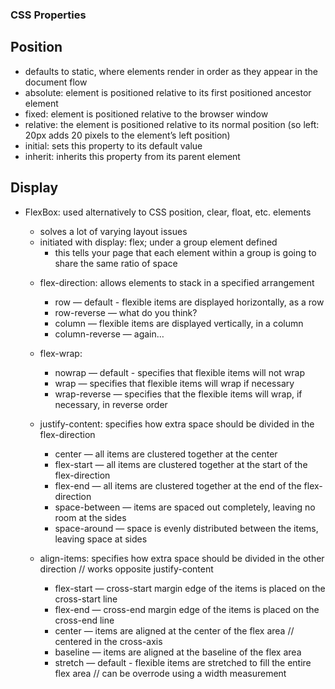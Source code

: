### CSS Properties

## Position
* defaults to static, where elements render in order as they appear in the document flow
* absolute: element is positioned relative to its first positioned ancestor element
* fixed: element is positioned relative to the browser window
* relative: the element is positioned relative to its normal position (so left: 20px adds 20 pixels to the element’s left position)
* initial: sets this property to its default value
* inherit: inherits this property from its parent element

## Display
- FlexBox: used alternatively to CSS position, clear, float, etc. elements 
    + solves a lot of varying layout issues
    + initiated with display: flex; under a group element defined 
        - this tells your page that each element within a group is going to share the same ratio of space 
    
    * flex-direction: allows elements to stack in a specified arrangement
        + row — default - flexible items are displayed horizontally, as a row
        + row-reverse — what do you think?
        + column — flexible items are displayed vertically, in a column
        + column-reverse — again…

    * flex-wrap: 
        + nowrap — default - specifies that flexible items will not wrap 
        + wrap — specifies that flexible items will wrap if necessary 
        + wrap-reverse — specifies that the flexible items will wrap, if necessary, in reverse order 

    * justify-content: specifies how extra space should be divided in the flex-direction
        + center — all items are clustered together at the center
        + flex-start — all items are clustered together at the start of the flex-direction
        + flex-end — all items are clustered together at the end of the flex-direction
        + space-between — items are spaced out completely, leaving no room at the sides
        + space-around — space is evenly distributed between the items, leaving space at sides 

    * align-items: specifies how extra space should be divided in the other direction // works opposite justify-content
        + flex-start — cross-start margin edge of the items is placed on the cross-start line
        + flex-end — cross-end margin edge of the items is placed on the cross-end line
        + center — items are aligned at the center of the flex area // centered in the cross-axis
        + baseline — items are aligned at the baseline of the flex area 
        + stretch — default - flexible items are stretched to fill the entire flex area // can be overrode using a width measurement 
